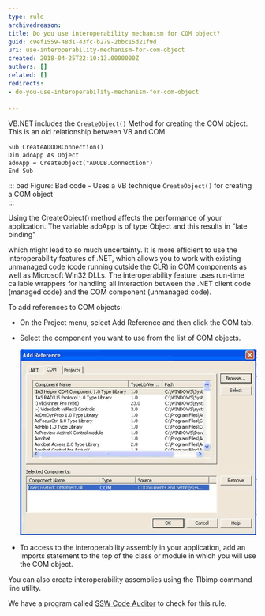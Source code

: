 ```yaml
---
type: rule
archivedreason: 
title: Do you use interoperability mechanism for COM object?
guid: c9ef1559-48d1-43fc-b279-2bbc15d21f9d
uri: use-interoperability-mechanism-for-com-object
created: 2018-04-25T22:10:13.0000000Z
authors: []
related: []
redirects:
- do-you-use-interoperability-mechanism-for-com-object

---
```


VB.NET includes the `CreateObject()` Method for creating the COM object. This is an old relationship between VB and COM.

<!--endintro-->

```vbnet
Sub CreateADODBConnection()
Dim adoApp As Object
adoApp = CreateObject("ADODB.Connection")
End Sub
```

::: bad
Figure: Bad code - Uses a VB technique `CreateObject()` for creating a COM object  
:::

Using the CreateObject() method affects the performance of your application. The variable adoApp is of type Object and this results in "late binding"

which might lead to so much uncertainty. It is more efficient to use the interoperability features of .NET, which allows you to work with existing
unmanaged code (code running outside the CLR) in COM components as well as Microsoft Win32 DLLs. The interoperability feature uses run-time
callable wrappers for handling all interaction between the .NET client code (managed code) and the COM component (unmanaged code).

To add references to COM objects:

* On the Project menu, select Add Reference and then click the COM tab.
* Select the component you want to use from the list of COM objects.

   ![](/rules/use-interoperability-mechanism-for-com-object/UserCOM.gif)  

* To access to the interoperability assembly in your application, add an Imports statement to the top of the class or module in which you will
use the COM object.

You can also create interoperability assemblies using the Tlbimp command line utility.

We have a program called [SSW Code Auditor](https://www.ssw.com.au/ssw/CodeAuditor/Rules.aspx#Interoper) to check for this rule.

